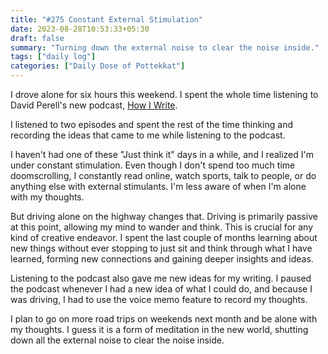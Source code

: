 ```yaml
---
title: "#275 Constant External Stimulation"
date: 2023-08-28T10:53:33+05:30
draft: false
summary: "Turning down the external noise to clear the noise inside."
tags: ["daily log"]
categories: ["Daily Dose of Pottekkat"]
---
```


I drove alone for six hours this weekend. I spent the whole time listening to David Perell's new podcast, [How I Write](https://youtube.com/playlist?list=PLFxhXLgGkVzKCn23_g8qM19DMDgco8eNJ&si=b6lA2HvhmREyxPFO).

I listened to two episodes and spent the rest of the time thinking and recording the ideas that came to me while listening to the podcast.

I haven't had one of these "Just think it" days in a while, and I realized I'm under constant stimulation. Even though I don't spend too much time doomscrolling, I constantly read online, watch sports, talk to people, or do anything else with external stimulants. I'm less aware of when I'm alone with my thoughts.

But driving alone on the highway changes that. Driving is primarily passive at this point, allowing my mind to wander and think. This is crucial for any kind of creative endeavor. I spent the last couple of months learning about new things without ever stopping to just sit and think through what I have learned, forming new connections and gaining deeper insights and ideas.

Listening to the podcast also gave me new ideas for my writing. I paused the podcast whenever I had a new idea of what I could do, and because I was driving, I had to use the voice memo feature to record my thoughts.

I plan to go on more road trips on weekends next month and be alone with my thoughts. I guess it is a form of meditation in the new world, shutting down all the external noise to clear the noise inside.
